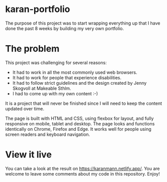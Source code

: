 # karan-portfolio

The purpose of this project was to start wrapping everything up that I have done the past 8 weeks by building my very own portfolio.

# The problem

This project was challenging for several reasons:

- It had to work in all the most commonly used web browsers.
- It had to work for people that experience disabilities.
- It had to follow strict guidelines and the design created by Jenny Skogvoll at Makeable Sthlm.
- I had to come up with my own content :-)

It is a project that will never be finished since I will need to keep the content updated over time.

The page is built with HTML and CSS, using flexbox for layout, and fully responsive on mobile, tablet and desktop. 
The page looks and functions identically on Chrome, Firefox and Edge. 
It works well for people using screen readers and keyboard navigation.

# View it live

You can take a look at the result on https://karanmann.netlify.app/. 
You are welcome to leave some comments about my code in this repository. Enjoy!
